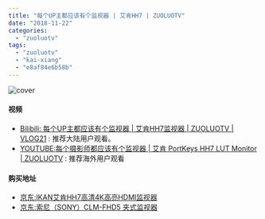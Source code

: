 ```yaml
---
title: "每个UP主都应该有个监视器 | 艾肯HH7 | ZUOLUOTV"
date: "2018-11-22"
categories: 
  - "zuoluotv"
tags: 
  - "zuoluotv"
  - "kai-xiang"
  - "e8af84e6b58b"
---
```


![cover](https://static.is26.com/blog/2018/11/ikan/ikan.jpg)

#### 视频

- [Bilibili: 每个UP主都应该有个监视器 | 艾肯HH7监视器 | ZUOLUOTV | VLOG21](http://space.bilibili.com/7388950?) : 推荐大陆用户观看。
- [YOUTUBE:每个摄影师都应该有个监视器 | 艾肯 PortKeys HH7 LUT Monitor | ZUOLUOTV](https://www.youtube.com/watch?v=5YsrEabLE6Q&t=166s) : 推荐海外用户观看

#### 购买地址

- [京东:IKAN艾肯HH7高清4K高亮HDMI监视器](https://zuoluo.tv/portkeys-hh7)
- [京东:索尼（SONY）CLM-FHD5 夹式监视器](https://zuoluo.tv/sony-fhd5)
